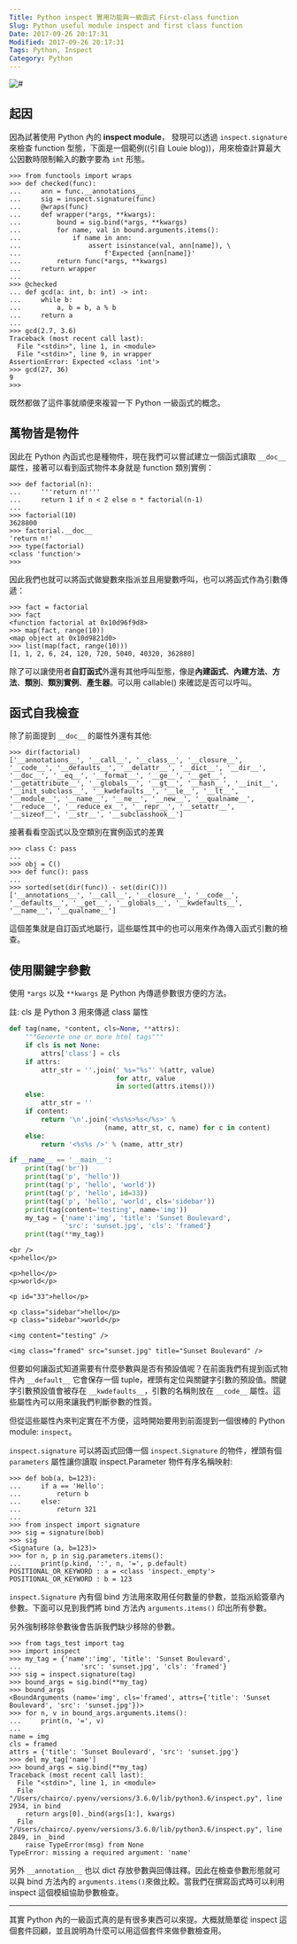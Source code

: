 ```yaml
---
Title: Python inspect 實用功能與一級函式 First-class function
Slug: Python useful module inspect and first class function
Date: 2017-09-26 20:17:31
Modified: 2017-09-26 20:17:31
Tags: Python, Inspect
Category: Python
---
```


![#](https://www.python.org/static/img/python-logo@2x.png)
## 起因

因為試著使用 Python 內的 **inspect module**， 發現可以透過 `inspect.signature` 來檢查 function 型態，下面是一個範例((引自 Louie blog))，用來檢查計算最大公因數時限制輸入的數字要為 `int` 形態。

```shell
>>> from functools import wraps
>>> def checked(func):
...     ann = func.__annotations__
...     sig = inspect.signature(func)
...     @wraps(func)
...     def wrapper(*args, **kwargs):
...         bound = sig.bind(*args, **kwargs)
...         for name, val in bound.arguments.items():
...             if name in ann:
...                 assert isinstance(val, ann[name]), \
...                     f'Expected {ann[name]}'
...         return func(*args, **kwargs)
...     return wrapper
... 
>>> @checked
... def gcd(a: int, b: int) -> int:
...     while b:
...         a, b = b, a % b
...     return a
... 
>>> gcd(2.7, 3.6)
Traceback (most recent call last):
  File "<stdin>", line 1, in <module>
  File "<stdin>", line 9, in wrapper
AssertionError: Expected <class 'int'>
>>> gcd(27, 36)
9
>>>
```

既然都做了這件事就順便來複習一下 Python 一級函式的概念。

## 萬物皆是物件
因此在 Python 內函式也是種物件，現在我們可以嘗試建立一個函式讀取 `__doc__` 屬性，接著可以看到函式物件本身就是 function 類別實例：

```shell
>>> def factorial(n):
...     '''return n!'''
...     return 1 if n < 2 else n * factorial(n-1)
... 
>>> factorial(10)
3628800
>>> factorial.__doc__
'return n!'
>>> type(factorial)
<class 'function'>
>>> 
```

因此我們也就可以將函式做變數來指派並且用變數呼叫，也可以將函式作為引數傳遞：

```shell
>>> fact = factorial
>>> fact
<function factorial at 0x10d96f9d8>
>>> map(fact, range(10))
<map object at 0x10d9821d0>
>>> list(map(fact, range(10)))
[1, 1, 2, 6, 24, 120, 720, 5040, 40320, 362880]
```

除了可以讓使用者**自訂函式**外還有其他呼叫型態，像是**內建函式**、**內建方法**、**方法**、**類別**、**類別實例**、**產生器**。可以用 callable() 來確認是否可以呼叫。


## 函式自我檢查

除了前面提到 `__doc__` 的屬性外還有其他:

```shell
>>> dir(factorial)
['__annotations__', '__call__', '__class__', '__closure__', '__code__', '__defaults__', '__delattr__', '__dict__', '__dir__', '__doc__', '__eq__', '__format__', '__ge__', '__get__', '__getattribute__', '__globals__', '__gt__', '__hash__', '__init__', '__init_subclass__', '__kwdefaults__', '__le__', '__lt__', '__module__', '__name__', '__ne__', '__new__', '__qualname__', '__reduce__', '__reduce_ex__', '__repr__', '__setattr__', '__sizeof__', '__str__', '__subclasshook__']
```

接著看看空函式以及空類別在實例函式的差異

```shell
>>> class C: pass
... 
>>> obj = C()
>>> def func(): pass
... 
>>> sorted(set(dir(func)) - set(dir(C)))
['__annotations__', '__call__', '__closure__', '__code__', '__defaults__', '__get__', '__globals__', '__kwdefaults__', '__name__', '__qualname__']
```

這個差集就是自訂函式地屬行，這些屬性其中的也可以用來作為傳入函式引數的檢查。


## 使用關鍵字參數

使用 `*args` 以及 `**kwargs` 是 Python 內傳遞參數很方便的方法。

註: cls 是 Python 3 用來傳遞 class 屬性

```python
def tag(name, *content, cls=None, **attrs):
    """Generte one or more html tags"""
    if cls is not None:
        attrs['class'] = cls
    if attrs:
        attr_str = ''.join(' %s="%s"' %(attr, value)
                           for attr, value
                           in sorted(attrs.items()))
    else:
        attr_str = ''
    if content:
        return '\n'.join('<%s%s>%s</%s>' %
                        (name, attr_st, c, name) for c in content)
    else:
        return '<%s%s />' % (name, attr_str)

if __name__ == '__main__':
    print(tag('br'))
    print(tag('p', 'hello'))
    print(tag('p', 'hello', 'world'))
    print(tag('p', 'hello', id=33))
    print(tag('p', 'hello', 'world', cls='sidebar'))
    print(tag(content='testing', name='img'))
    my_tag = {'name':'img', 'title': 'Sunset Boulevard',
              'src': 'sunset.jpg', 'cls': 'framed'}
    print(tag(**my_tag))
```

```shell
<br />
<p>hello</p>

<p>hello</p>
<p>world</p>

<p id="33">hello</p>

<p class="sidebar">hello</p>
<p class="sidebar">world</p>

<img content="testing" />

<img class="framed" src="sunset.jpg" title="Sunset Boulevard" />

```

但要如何讓函式知道需要有什麼參數與是否有預設值呢？在前面我們有提到函式物件內 `__default__` 它會保存一個 tuple，裡頭有定位與關鍵字引數的預設值。關鍵字引數預設值會被存在 `__kwdefaults__`，引數的名稱則放在 `__code__` 屬性。這些屬性內可以用來讓我們判斷參數的性質。


但從這些屬性內來判定實在不方便，這時開始要用到前面提到一個很棒的 Python module: `inspect`。


`inspect.signature` 可以將函式回傳一個 `inspect.Signature` 的物件，裡頭有個 `parameters` 屬性讓你讀取 inspect.Parameter 物件有序名稱映射:

```shell
>>> def bob(a, b=123):
...     if a == 'Hello':
...         return b
...     else:
...         return 321
... 
>>> from inspect import signature
>>> sig = signature(bob)
>>> sig
<Signature (a, b=123)>
>>> for n, p in sig.parameters.items():
...     print(p.kind, ':', n, '=', p.default)
POSITIONAL_OR_KEYWORD : a = <class 'inspect._empty'>
POSITIONAL_OR_KEYWORD : b = 123
```


`inspect.Signature` 內有個 bind 方法用來取用任何數量的參數，並指派給簽章內參數。下面可以見到我們將 bind 方法內 `arguments.items()` 印出所有參數。

另外強制移除參數後會告訴我們缺少移除的參數。


```shell
>>> from tags_test import tag
>>> import inspect
>>> my_tag = {'name':'img', 'title': 'Sunset Boulevard',
...               'src': 'sunset.jpg', 'cls': 'framed'}
>>> sig = inspect.signature(tag)
>>> bound_args = sig.bind(**my_tag)
>>> bound_args
<BoundArguments (name='img', cls='framed', attrs={'title': 'Sunset Boulevard', 'src': 'sunset.jpg'})>
>>> for n, v in bound_args.arguments.items():
...     print(n, '=', v)
... 
name = img
cls = framed
attrs = {'title': 'Sunset Boulevard', 'src': 'sunset.jpg'}
>>> del my_tag['name']
>>> bound_args = sig.bind(**my_tag)
Traceback (most recent call last):
  File "<stdin>", line 1, in <module>
  File "/Users/chairco/.pyenv/versions/3.6.0/lib/python3.6/inspect.py", line 2934, in bind
    return args[0]._bind(args[1:], kwargs)
  File "/Users/chairco/.pyenv/versions/3.6.0/lib/python3.6/inspect.py", line 2849, in _bind
    raise TypeError(msg) from None
TypeError: missing a required argument: 'name'
```

另外 `__annotation__` 也以 dict 存放參數與回傳註釋。因此在檢查參數形態就可以與 bind 方法內的 `arguments.items()`來做比較。當我們在撰寫函式時可以利用 inspect 這個模組協助參數檢查。

---

其實 Python 內的一級函式真的是有很多東西可以來提。大概就簡單從 inspect 這個套件回顧，並且說明為什麼可以用這個套件來做參數檢查用。

